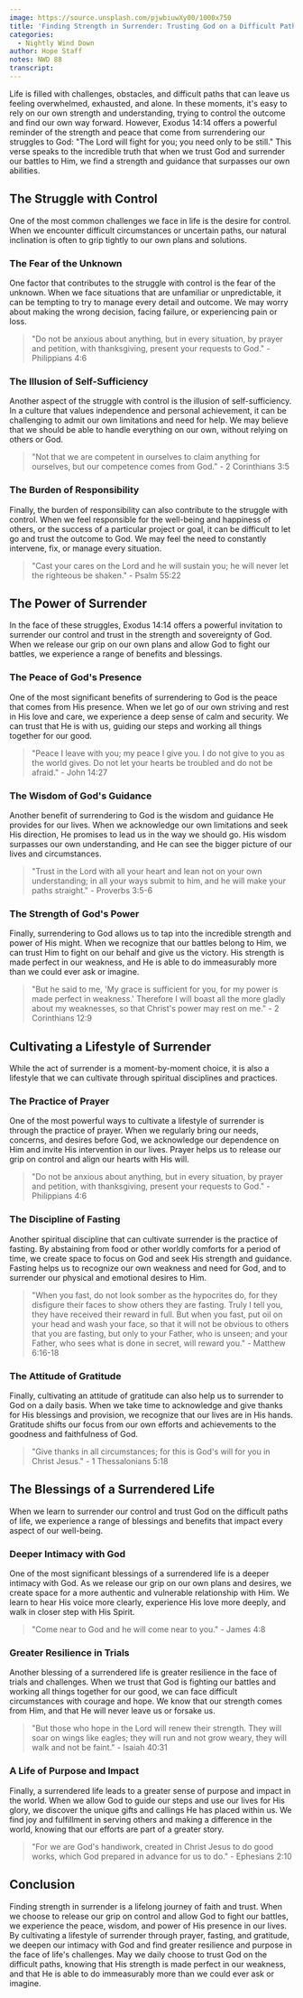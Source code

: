 ```yaml
---
image: https://source.unsplash.com/pjwbiuwXy00/1000x750
title: 'Finding Strength in Surrender: Trusting God on a Difficult Path'
categories:
  - Nightly Wind Down
author: Hope Staff
notes: NWD 88
transcript:
---
```

Life is filled with challenges, obstacles, and difficult paths that can leave us feeling overwhelmed, exhausted, and alone. In these moments, it's easy to rely on our own strength and understanding, trying to control the outcome and find our own way forward. However, Exodus 14:14 offers a powerful reminder of the strength and peace that come from surrendering our struggles to God: "The Lord will fight for you; you need only to be still." This verse speaks to the incredible truth that when we trust God and surrender our battles to Him, we find a strength and guidance that surpasses our own abilities.

## The Struggle with Control

One of the most common challenges we face in life is the desire for control. When we encounter difficult circumstances or uncertain paths, our natural inclination is often to grip tightly to our own plans and solutions.

### The Fear of the Unknown

One factor that contributes to the struggle with control is the fear of the unknown. When we face situations that are unfamiliar or unpredictable, it can be tempting to try to manage every detail and outcome. We may worry about making the wrong decision, facing failure, or experiencing pain or loss.

> "Do not be anxious about anything, but in every situation, by prayer and petition, with thanksgiving, present your requests to God." - Philippians 4:6

### The Illusion of Self-Sufficiency

Another aspect of the struggle with control is the illusion of self-sufficiency. In a culture that values independence and personal achievement, it can be challenging to admit our own limitations and need for help. We may believe that we should be able to handle everything on our own, without relying on others or God.

> "Not that we are competent in ourselves to claim anything for ourselves, but our competence comes from God." - 2 Corinthians 3:5

### The Burden of Responsibility

Finally, the burden of responsibility can also contribute to the struggle with control. When we feel responsible for the well-being and happiness of others, or the success of a particular project or goal, it can be difficult to let go and trust the outcome to God. We may feel the need to constantly intervene, fix, or manage every situation.

> "Cast your cares on the Lord and he will sustain you; he will never let the righteous be shaken." - Psalm 55:22

## The Power of Surrender

In the face of these struggles, Exodus 14:14 offers a powerful invitation to surrender our control and trust in the strength and sovereignty of God. When we release our grip on our own plans and allow God to fight our battles, we experience a range of benefits and blessings.

### The Peace of God's Presence

One of the most significant benefits of surrendering to God is the peace that comes from His presence. When we let go of our own striving and rest in His love and care, we experience a deep sense of calm and security. We can trust that He is with us, guiding our steps and working all things together for our good.

> "Peace I leave with you; my peace I give you. I do not give to you as the world gives. Do not let your hearts be troubled and do not be afraid." - John 14:27

### The Wisdom of God's Guidance

Another benefit of surrendering to God is the wisdom and guidance He provides for our lives. When we acknowledge our own limitations and seek His direction, He promises to lead us in the way we should go. His wisdom surpasses our own understanding, and He can see the bigger picture of our lives and circumstances.

> "Trust in the Lord with all your heart and lean not on your own understanding; in all your ways submit to him, and he will make your paths straight." - Proverbs 3:5-6

### The Strength of God's Power

Finally, surrendering to God allows us to tap into the incredible strength and power of His might. When we recognize that our battles belong to Him, we can trust Him to fight on our behalf and give us the victory. His strength is made perfect in our weakness, and He is able to do immeasurably more than we could ever ask or imagine.

> "But he said to me, 'My grace is sufficient for you, for my power is made perfect in weakness.' Therefore I will boast all the more gladly about my weaknesses, so that Christ's power may rest on me." - 2 Corinthians 12:9

## Cultivating a Lifestyle of Surrender

While the act of surrender is a moment-by-moment choice, it is also a lifestyle that we can cultivate through spiritual disciplines and practices.

### The Practice of Prayer

One of the most powerful ways to cultivate a lifestyle of surrender is through the practice of prayer. When we regularly bring our needs, concerns, and desires before God, we acknowledge our dependence on Him and invite His intervention in our lives. Prayer helps us to release our grip on control and align our hearts with His will.

> "Do not be anxious about anything, but in every situation, by prayer and petition, with thanksgiving, present your requests to God." - Philippians 4:6

### The Discipline of Fasting

Another spiritual discipline that can cultivate surrender is the practice of fasting. By abstaining from food or other worldly comforts for a period of time, we create space to focus on God and seek His strength and guidance. Fasting helps us to recognize our own weakness and need for God, and to surrender our physical and emotional desires to Him.

> "When you fast, do not look somber as the hypocrites do, for they disfigure their faces to show others they are fasting. Truly I tell you, they have received their reward in full. But when you fast, put oil on your head and wash your face, so that it will not be obvious to others that you are fasting, but only to your Father, who is unseen; and your Father, who sees what is done in secret, will reward you." - Matthew 6:16-18

### The Attitude of Gratitude

Finally, cultivating an attitude of gratitude can also help us to surrender to God on a daily basis. When we take time to acknowledge and give thanks for His blessings and provision, we recognize that our lives are in His hands. Gratitude shifts our focus from our own efforts and achievements to the goodness and faithfulness of God.

> "Give thanks in all circumstances; for this is God's will for you in Christ Jesus." - 1 Thessalonians 5:18

## The Blessings of a Surrendered Life

When we learn to surrender our control and trust God on the difficult paths of life, we experience a range of blessings and benefits that impact every aspect of our well-being.

### Deeper Intimacy with God

One of the most significant blessings of a surrendered life is a deeper intimacy with God. As we release our grip on our own plans and desires, we create space for a more authentic and vulnerable relationship with Him. We learn to hear His voice more clearly, experience His love more deeply, and walk in closer step with His Spirit.

> "Come near to God and he will come near to you." - James 4:8

### Greater Resilience in Trials

Another blessing of a surrendered life is greater resilience in the face of trials and challenges. When we trust that God is fighting our battles and working all things together for our good, we can face difficult circumstances with courage and hope. We know that our strength comes from Him, and that He will never leave us or forsake us.

> "But those who hope in the Lord will renew their strength. They will soar on wings like eagles; they will run and not grow weary, they will walk and not be faint." - Isaiah 40:31

### A Life of Purpose and Impact

Finally, a surrendered life leads to a greater sense of purpose and impact in the world. When we allow God to guide our steps and use our lives for His glory, we discover the unique gifts and callings He has placed within us. We find joy and fulfillment in serving others and making a difference in the world, knowing that our efforts are part of a greater story.

> "For we are God's handiwork, created in Christ Jesus to do good works, which God prepared in advance for us to do." - Ephesians 2:10

## Conclusion

Finding strength in surrender is a lifelong journey of faith and trust. When we choose to release our grip on control and allow God to fight our battles, we experience the peace, wisdom, and power of His presence in our lives. By cultivating a lifestyle of surrender through prayer, fasting, and gratitude, we deepen our intimacy with God and find greater resilience and purpose in the face of life's challenges. May we daily choose to trust God on the difficult paths, knowing that His strength is made perfect in our weakness, and that He is able to do immeasurably more than we could ever ask or imagine.